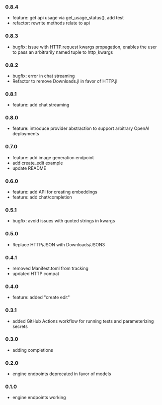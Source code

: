 ### 0.8.4

* feature: get api usage via get_usage_status(), add test
* refactor: rewrite methods relate to api

### 0.8.3

* bugfix: issue with HTTP.request kwargs propagation, 
          enables the user to pass an arbitrarily named tuple to http_kwargs

### 0.8.2

* bugfix: error in chat streaming
* Refactor to remove Downloads.jl in favor of HTTP.jl

### 0.8.1

* feature: add chat streaming

### 0.8.0

* feature: introduce provider abstraction to support arbitrary OpenAI deployments

### 0.7.0

* feature: add image generation endpoint
* add create_edit example
* update README

### 0.6.0

* feature: add API for creating embeddings
* feature: add chat/completion

### 0.5.1

* bugfix: avoid issues with quoted strings in kwargs

### 0.5.0

* Replace HTTP/JSON with Downloads/JSON3

### 0.4.1

* removed Manifest.toml from tracking
* updated HTTP compat

### 0.4.0

* feature: added "create edit"

### 0.3.1

* added GitHub Actions workflow for running tests and parameterizing secrets

### 0.3.0

* adding completions

### 0.2.0

* engine endpoints deprecated in favor of models

### 0.1.0

* engine endpoints working
